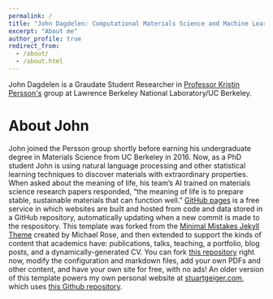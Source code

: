 ```yaml
---
permalink: /
title: "John Dagdelen: Computational Materials Science and Machine Learning for Materials Discovery"
excerpt: "About me"
author_profile: true
redirect_from: 
  - /about/
  - /about.html
---
```


John Dagdelen is a Graudate Student Researcher in [Professor Kristin Persson's](perssongroup.lbl.gov) group at Lawrence Berkeley National Laboratory/UC Berkeley.

About John
======

John joined the Persson group shortly before earning his undergraduate degree in Materials Science from UC Berkeley in 2016. Now, as a PhD student John is using natural language processing and other statistical learning techniques to discover materials with extraordinary properties. When asked about the meaning of life, his team’s AI trained on materials science research papers responded, “the meaning of life is to prepare stable, sustainable materials that can function well.” [GitHub pages](https://pages.github.com) is a free service in which websites are built and hosted from code and data stored in a GitHub repository, automatically updating when a new commit is made to the respository. This template was forked from the [Minimal Mistakes Jekyll Theme](https://mmistakes.github.io/minimal-mistakes/) created by Michael Rose, and then extended to support the kinds of content that academics have: publications, talks, teaching, a portfolio, blog posts, and a dynamically-generated CV. You can fork [this repository](https://github.com/academicpages/academicpages.github.io) right now, modify the configuration and markdown files, add your own PDFs and other content, and have your own site for free, with no ads! An older version of this template powers my own personal website at [stuartgeiger.com](http://stuartgeiger.com), which uses [this Github repository](https://github.com/staeiou/staeiou.github.io).
